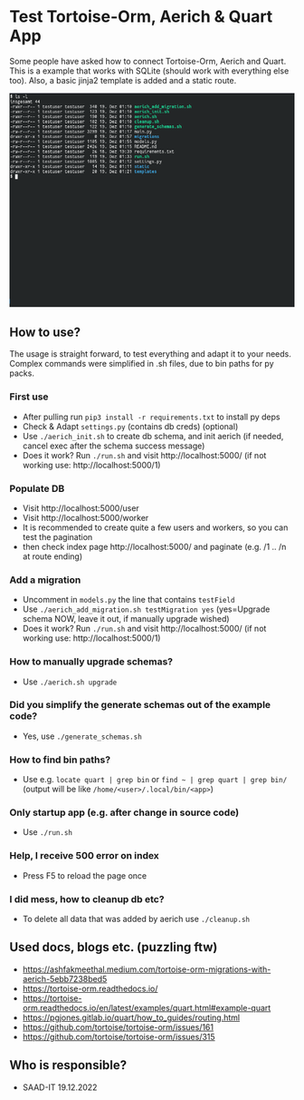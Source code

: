 # Test Tortoise-Orm, Aerich & Quart App
Some people have asked how to connect Tortoise-Orm, Aerich and Quart. This is a example that works with SQLite (should work with everything else too). Also, a basic jinja2 template is added and a static route.

![TortoiseQuartAppTest.gif](TortoiseQuartAppTest.gif)

## How to use?
The usage is straight forward, to test everything and adapt it to your needs. Complex commands were simplified in .sh files, due to bin paths for py packs.

### First use
- After pulling run `pip3 install -r requirements.txt` to install py deps
- Check & Adapt `settings.py` (contains db creds) (optional)
- Use `./aerich_init.sh` to create db schema, and init aerich (if needed, cancel exec after the schema success message)
- Does it work? Run `./run.sh` and visit http://localhost:5000/ (if not working use: http://localhost:5000/1)

### Populate DB
- Visit http://localhost:5000/user
- Visit http://localhost:5000/worker
- It is recommended to create quite a few users and workers, so you can test the pagination
- then check index page http://localhost:5000/ and paginate (e.g. /1 .. /n at route ending)

### Add a migration
- Uncomment in `models.py` the line that contains `testField`
- Use `./aerich_add_migration.sh testMigration yes` (yes=Upgrade schema NOW, leave it out, if manually upgrade wished)
- Does it work? Run `./run.sh` and visit http://localhost:5000/ (if not working use: http://localhost:5000/1)

### How to manually upgrade schemas?
- Use `./aerich.sh upgrade`

### Did you simplify the generate schemas out of the example code?
- Yes, use `./generate_schemas.sh`

### How to find bin paths?
- Use e.g. `locate quart | grep bin` or `find ~ | grep quart | grep bin/` (output will be like `/home/<user>/.local/bin/<app>`)

### Only startup app (e.g. after change in source code)
- Use `./run.sh`

### Help, I receive 500 error on index
- Press F5 to reload the page once

### I did mess, how to cleanup db etc?
- To delete all data that was added by aerich use `./cleanup.sh`

## Used docs, blogs etc. (puzzling ftw)
- https://ashfakmeethal.medium.com/tortoise-orm-migrations-with-aerich-5ebb7238bed5
- https://tortoise-orm.readthedocs.io/
- https://tortoise-orm.readthedocs.io/en/latest/examples/quart.html#example-quart
- https://pgjones.gitlab.io/quart/how_to_guides/routing.html
- https://github.com/tortoise/tortoise-orm/issues/161
- https://github.com/tortoise/tortoise-orm/issues/315

## Who is responsible?
- SAAD-IT 19.12.2022
